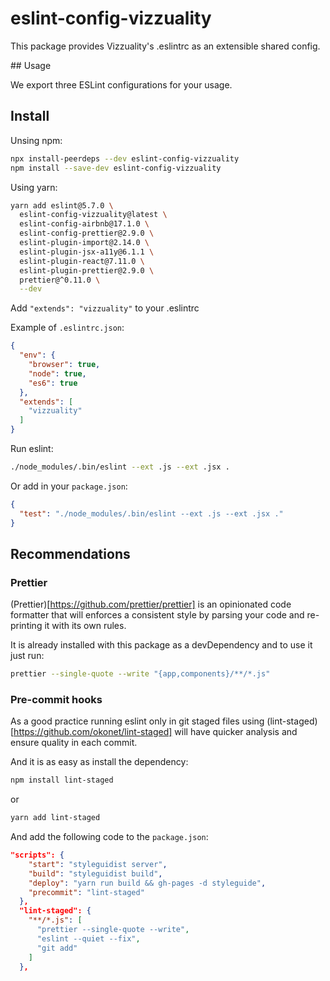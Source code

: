 # eslint-config-vizzuality

This package provides Vizzuality's .eslintrc as an extensible shared config.

## Usage

We export three ESLint configurations for your usage.

## Install

Unsing npm:

```bash
npx install-peerdeps --dev eslint-config-vizzuality
npm install --save-dev eslint-config-vizzuality
```

Using yarn:

```bash
yarn add eslint@5.7.0 \
  eslint-config-vizzuality@latest \
  eslint-config-airbnb@17.1.0 \
  eslint-config-prettier@2.9.0 \
  eslint-plugin-import@2.14.0 \
  eslint-plugin-jsx-a11y@6.1.1 \
  eslint-plugin-react@7.11.0 \
  eslint-plugin-prettier@2.9.0 \
  prettier@^0.11.0 \
  --dev
```

Add `"extends": "vizzuality"` to your .eslintrc

Example of `.eslintrc.json`:

```json
{
  "env": {
    "browser": true,
    "node": true,
    "es6": true
  },
  "extends": [
    "vizzuality"
  ]
}
```

Run eslint:

```bash
./node_modules/.bin/eslint --ext .js --ext .jsx .
```

Or add in your `package.json`:

```json
{
  "test": "./node_modules/.bin/eslint --ext .js --ext .jsx ."
}
```

## Recommendations

### Prettier

(Prettier)[https://github.com/prettier/prettier] is an opinionated code formatter that will enforces a consistent style by parsing your code and re-printing it with its own rules.

It is already installed with this package as a devDependency and to use it just run:

```bash
prettier --single-quote --write "{app,components}/**/*.js"
```

### Pre-commit hooks

As a good practice running eslint only in git staged files using (lint-staged)[https://github.com/okonet/lint-staged] will have quicker analysis and ensure quality in each commit.

And it is as easy as install the dependency:

```bash
npm install lint-staged
```

or

```bash
yarn add lint-staged
```

And add the following code to the `package.json`:

```json
"scripts": {
    "start": "styleguidist server",
    "build": "styleguidist build",
    "deploy": "yarn run build && gh-pages -d styleguide",
    "precommit": "lint-staged"
  },
  "lint-staged": {
    "**/*.js": [
      "prettier --single-quote --write",
      "eslint --quiet --fix",
      "git add"
    ]
  },
```
